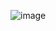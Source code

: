 ![image](https://github.com/flapaixao/dio_projects/assets/144342171/a3c200e6-fb9a-4ec2-9633-13bea058ad9f)
